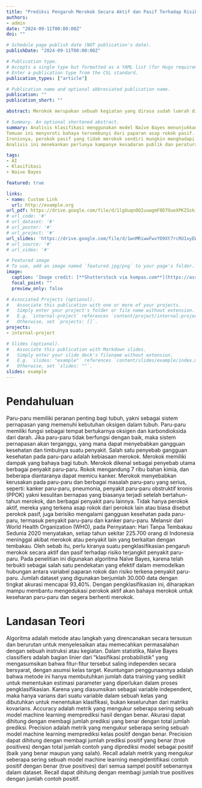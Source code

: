 ```yaml
---
title: "Prediksi Pengaruh Merokok Secara Aktif dan Pasif Terhadap Risiko Terjangkit Penyakit Paru-Paru Menggunakan RapidMiner dan Algoritma Naïve Bayes"
authors:
- admin
date: "2024-09-11T00:00:00Z"
doi: ""

# Schedule page publish date (NOT publication's date).
publishDate: "2024-09-11T00:00:00Z"

# Publication type.
# Accepts a single type but formatted as a YAML list (for Hugo requirements).
# Enter a publication type from the CSL standard.
publication_types: ["article"]

# Publication name and optional abbreviated publication name.
publication: ""
publication_short: ""

abstract: Merokok merupakan sebuah kegiatan yang dirasa sudah lumrah di Indonesia, hampir dimanapun dan kapanpun, kita dapat melihat seorang perokok yang sedang menghisap batang rokoknya di negara Indonesia ini. 39% dari penduduk Indonesia merupakan perokok aktif, atau sekitar 70 juta jiwa dari penduduk Indonesia yang berjumlah 275 juta jiwa. Merokok juga memiliki bahaya laten yang masih banyak diabaikan oleh orang-orang di sekitar kita, belum lagi penyakit yang dapat mengiringi dan berpotensi lebih besar untuk menyerang apabila seseorang itu sering menghisap ataupun terpapar asap rokok. Penelitian ini mengklasifikasikan individu berdasarkan status merokok dan memprediksi kemungkinan terkena penyakit paru-paru menggunakan model Naïve Bayes. Analisis menunjukkan bahwa 42% perokok pasif dari total keseluruhan data berpotensi terkena penyakit paru-paru, dibandingkan dengan 45% dari total keseluruhan data yang merupakan perokok aktif. Temuan ini menyoroti bahaya tersembunyi paparan asap rokok pasif dan menekankan perlunya langkah-langkah kesehatan masyarakat untuk melindungi individu dan mempromosikan lingkungan bebas asap rokok.

# Summary. An optional shortened abstract.
summary: Analisis klasifikasi menggunakan model Naïve Bayes menunjukkan bahwa perokok pasif, yang tidak merokok secara aktif, memiliki persentase dan jumlah kasus potensial penyakit paru-paru yang jauh lebih tinggi dibandingkan dengan perokok aktif. Hal ini bertentangan dengan persepsi umum bahwa perokok aktif lebih berisiko terkena penyakit paru-paru.
Temuan ini menyoroti bahaya tersembunyi dari paparan asap rokok pasif. Perokok pasif menghirup sejumlah besar bahan kimia berbahaya dari rokok, meskipun mereka tidak merokok secara langsung. Bahan kimia ini dapat menyebabkan berbagai masalah kesehatan, termasuk penyakit paru-paru.
Ironisnya, perokok pasif yang tidak merokok sendiri mungkin menghadapi risiko penyakit paru-paru yang lebih tinggi karena tindakan orang lain. Hal ini menunjukkan pentingnya langkah-langkah kesehatan masyarakat untuk melindungi individu dari paparan asap rokok pasif dan mempromosikan lingkungan bebas asap rokok.
Analisis ini menekankan perlunya kampanye kesadaran publik dan peraturan yang lebih ketat untuk membatasi paparan asap rokok pasif. Melindungi individu dari paparan asap rokok pasif dapat secara signifikan mengurangi beban penyakit paru-paru dan meningkatkan kesehatan masyarakat secara keseluruhan.

tags:
- AI
- Klasifikasi
- Naive Bayes

featured: true

links:
- name: Custom Link
  url: http://example.org
url_pdf: https://drive.google.com/file/d/1lgUuqnOQIuuwgmF8D7OueXPKZSskiCsz/view?usp=sharing
# url_code: '#'
# url_dataset: '#'
# url_poster: '#'
# url_project: '#'
url_slides: 'https://drive.google.com/file/d/1wnMRiwwFwxYO9Xt7rcRU1xyEWBo972rd/view?usp=sharing'
# url_source: '#'
# url_video: '#'

# Featured image
# To use, add an image named `featured.jpg/png` to your page's folder. 
image:
  caption: 'Image credit: [**Shutterstock via kompas.com**](https://asset.kompas.com/crops/aogevpDJHEMCX0m0VrPvU1gYYlw=/0x4:795x534/750x500/data/photo/2019/02/05/2731882312.jpg)'
  focal_point: ""
  preview_only: false

# Associated Projects (optional).
#   Associate this publication with one or more of your projects.
#   Simply enter your project's folder or file name without extension.
#   E.g. `internal-project` references `content/project/internal-project/index.md`.
#   Otherwise, set `projects: []`.
projects:
- internal-project

# Slides (optional).
#   Associate this publication with Markdown slides.
#   Simply enter your slide deck's filename without extension.
#   E.g. `slides: "example"` references `content/slides/example/index.md`.
#   Otherwise, set `slides: ""`.
slides: example
---
```

# Pendahuluan
Paru-paru memiliki peranan penting bagi tubuh, yakni sebagai sistem pernapasan yang memenuhi kebutuhan oksigen dalam tubuh. Paru-paru memiliki fungsi sebagai tempat bertukarnya oksigen dan karbondioksida dari darah. Jika paru-paru tidak berfungsi dengan baik, maka sistem pernapasan akan terganggu, yang mana dapat menyebabkan gangguan kesehatan dan timbulnya suatu penyakit. Salah satu penyebab gangguan kesehatan pada paru-paru adalah kebiasaan merokok.
Merokok memiliki dampak yang bahaya bagi tubuh. Merokok dikenal sebagai penyebab utama berbagai penyakit paru-paru. Rokok mengandung 7 ribu bahan kimia, dan beberapa diantaranya dapat memicu kanker. Merokok menyebabkan kerusakan pada paru-paru dan berbagai masalah paru-paru yang serius, seperti: kanker paru-paru, pneumonia, penyakit paru-paru obstruktif kronis (PPOK) yakni kesulitan bernapas yang biasanya terjadi setelah bertahun-tahun merokok, dan berbagai penyakit paru lainnya.
Tidak hanya perokok aktif, mereka yang terkena asap rokok dari perokok lain atau biasa disebut perokok pasif, juga berisiko mengalami gangguan kesehatan pada paru-paru, termasuk penyakit paru-paru dan kanker paru-paru. Melansir dari World Health Organization (WHO), pada Pernyataan: Hari Tanpa Tembakau Sedunia 2020 menyatakan, setiap tahun sekitar 225.700 orang di Indonesia meninggal akibat merokok atau penyakit lain yang berkaitan dengan tembakau.
Oleh sebab itu, perlu kiranya suatu pengklasifikasian pengaruh merokok secara aktif dan pasif terhadap risiko terjangkit penyakit paru-paru. Pada penelitian ini digunakan algoritma Naïve Bayes, karena telah terbukti sebagai salah satu pendekatan yang efektif dalam memodelkan hubungan antara variabel paparan rokok dan risiko terkena penyakit paru-paru. Jumlah dataset yang digunakan berjumlah 30.000 data dengan tingkat akurasi mencapai 93,40%. Dengan pengklasifikasian ini, diharapkan mampu membantu mengedukasi perokok aktif akan bahaya merokok untuk keseharan paru-paru dan segera berhenti merokok.

# Landasan Teori
Algoritma adalah metode atau langkah yang direncanakan secara tersusun dan berurutan untuk menyelesaikan atau memecahkan permasalahan dengan sebuah instruksi atau kegiatan.
Dalam statistika, Naïve Bayes classifiers adalah bagian linier dari “klasifikasi probabilistik” yang mengasumsikan bahwa fitur-fitur tersebut saling independen secara bersyarat, dengan asumsi kelas target. Keuntungan penggunaannya adalah bahwa metode ini hanya membutuhkan jumlah data training yang sedikit untuk menentukan estimasi parameter yang diperlukan dalam proses pengklasifikasian. Karena yang diasumsikan sebagai variable independent, maka hanya varians dari suatu variable dalam sebuah kelas yang dibutuhkan untuk menentukan klasifikasi, bukan keseluruhan dari matriks kovarians.
Accuracy adalah metrik yang mengukur seberapa sering sebuah model machine learning memprediksi hasil dengan benar. Akurasi dapat dihitung dengan membagi jumlah prediksi yang benar dengan total jumlah prediksi.
Precision adalah metrik yang mengukur seberapa sering sebuah model machine learning memprediksi kelas positif dengan benar. Precision dapat dihitung dengan membagi jumlah prediksi positif yang benar (true positives) dengan total jumlah contoh yang diprediksi model sebagai positif (baik yang benar maupun yang salah).
Recall adalah metrik yang mengukur seberapa sering sebuah model machine learning mengidentifikasi contoh positif dengan benar (true positives) dari semua sampel positif sebenarnya dalam dataset. Recall dapat dihitung dengan membagi jumlah true positives dengan jumlah contoh positif.